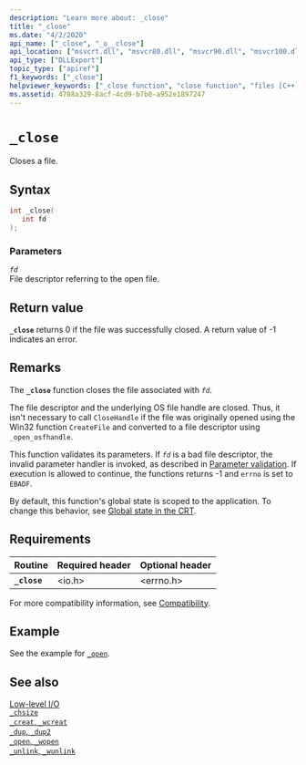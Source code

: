 ```yaml
---
description: "Learn more about: _close"
title: "_close"
ms.date: "4/2/2020"
api_name: ["_close", "_o__close"]
api_location: ["msvcrt.dll", "msvcr80.dll", "msvcr90.dll", "msvcr100.dll", "msvcr100_clr0400.dll", "msvcr110.dll", "msvcr110_clr0400.dll", "msvcr120.dll", "msvcr120_clr0400.dll", "ucrtbase.dll", "api-ms-win-crt-stdio-l1-1-0.dll", "api-ms-win-crt-private-l1-1-0.dll"]
api_type: ["DLLExport"]
topic_type: ["apiref"]
f1_keywords: ["_close"]
helpviewer_keywords: ["_close function", "close function", "files [C++], closing"]
ms.assetid: 4708a329-8acf-4cd9-b7b0-a952e1897247
---
```

# `_close`

Closes a file.

## Syntax

```C
int _close(
   int fd
);
```

### Parameters

*`fd`*\
File descriptor referring to the open file.

## Return value

**`_close`** returns 0 if the file was successfully closed. A return value of -1 indicates an error.

## Remarks

The **`_close`** function closes the file associated with *`fd`*.

The file descriptor and the underlying OS file handle are closed. Thus, it isn't necessary to call `CloseHandle` if the file was originally opened using the Win32 function `CreateFile` and converted to a file descriptor using `_open_osfhandle`.

This function validates its parameters. If *`fd`* is a bad file descriptor, the invalid parameter handler is invoked, as described in [Parameter validation](../parameter-validation.md). If execution is allowed to continue, the functions returns -1 and `errno` is set to `EBADF`.

By default, this function's global state is scoped to the application. To change this behavior, see [Global state in the CRT](../global-state.md).

## Requirements

|Routine|Required header|Optional header|
|-------------|---------------------|---------------------|
|**`_close`**|\<io.h>|\<errno.h>|

For more compatibility information, see [Compatibility](../compatibility.md).

## Example

See the example for [`_open`](open-wopen.md).

## See also

[Low-level I/O](../low-level-i-o.md)\
[`_chsize`](chsize.md)\
[`_creat`, `_wcreat`](creat-wcreat.md)\
[`_dup`, `_dup2`](dup-dup2.md)\
[`_open`, `_wopen`](open-wopen.md)\
[`_unlink`, `_wunlink`](unlink-wunlink.md)
